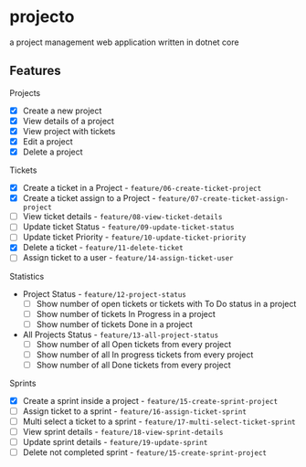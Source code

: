 # projecto
a project management web application written in dotnet core

## Features

Projects
- [x] Create a new project
- [x] View details of a project
- [x] View project with tickets
- [x] Edit a project
- [x] Delete a project

Tickets
- [x] Create a ticket in a Project - `feature/06-create-ticket-project`
- [x] Create a ticket assign to a Project - `feature/07-create-ticket-assign-project`
- [ ] View ticket details - `feature/08-view-ticket-details`
- [ ] Update ticket Status - `feature/09-update-ticket-status`
- [ ] Update ticket Priority - `feature/10-update-ticket-priority`
- [x] Delete a ticket - `feature/11-delete-ticket`
- [ ] Assign ticket to a user - `feature/14-assign-ticket-user`

Statistics
- Project Status - `feature/12-project-status`
  - [ ] Show number of open tickets or tickets with To Do status in a project
  - [ ] Show number of tickets In Progress in a project 
  - [ ] Show number of tickets Done in a project 
- All Projects Status - `feature/13-all-project-status`
  - [ ] Show number of all Open tickets from every project
  - [ ] Show number of all In progress tickets from every project
  - [ ] Show number of all Done tickets from every project

Sprints
- [x] Create a sprint inside a project - `feature/15-create-sprint-project`
- [ ] Assign ticket to a sprint - `feature/16-assign-ticket-sprint`
- [ ] Multi select a ticket to a sprint - `feature/17-multi-select-ticket-sprint`
- [ ] View sprint details - `feature/18-view-sprint-details`
- [ ] Update sprint details - `feature/19-update-sprint`
- [ ] Delete not completed sprint - `feature/15-create-sprint-project`